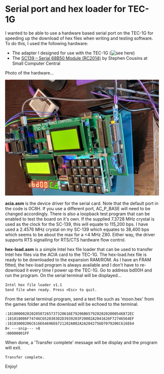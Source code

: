 # Serial port and hex loader for TEC-1G

I wanted to be able to use a hardware based serial port on the TEC-1G for speeding up the download of hex files when writing and testing software.
To do this, I used the following hardware:
- The adapter I designed for use with the TEC-1G (![see here](https://github.com/turbo-gecko/TEC/tree/main/Hardware/Z80%20to%20RC%20Bus%20Adapter))
- The [SC139 – Serial 68B50 Module (RC2014)](https://smallcomputercentral.com/sc139-serial-68b50-module-rc2014/) by Stephen Cousins at Small Computer Central

Photo of the hardware...

![Photo](https://github.com/turbo-gecko/TEC/blob/main/Software/Utils/hex-load/20240411_191709.jpg)

**acia.asm** is the device driver for the serial card. Note that the default port in the code is 0C8H. If you use a different port, AC_P_BASE will need to be changed accordingly.
There is also a loopback test program that can be enabled to test the board on it's own.
If the supplied 7.3728 MHz crystal is used as the clock for the SC-139, this will equate to 115,200 bps. I have used a 2.4576 MHz crystal on my SC-139 which equates to 38,400 bps which seems to be about the max for a <4 MHz Z80.
Either way, the driver supports RTS signalling for RTS/CTS hardware flow control.

**hex-load.asm** is a simple Intel hex file loader that can be used to transfer Intel hex files via the ACIA card to the TEC-1G. 
The hex-load.hex file is ready to be downloaded to the expansion RAM/ROM. As I have an FRAM fitted, the hex-load program is always available and I don't have to re-download it every time I power up the TEC-1G.
Go to address bd00H and run the program. On the serial terminal will be displayed...

    Intel hex file loader v1.1
    Send file when ready. Press <Esc> to quit.

From the serial terminal program, send a text file such as 'moon.hex' from the games folder and the download will be echoed to the terminal. 

    :18100000202020507265737320616E79206B65792020202000546872EC
    :181018006F74746C652030302D3939203F20002A2041626F72746564EF
    :18103000206C616E64696E6721202A002A2A2042756D7079206C616E64
    8< ---snip--- >8
    :00000001FF

When done, a 'Transfer complete' message will be display and the program will exit.

    Transfer complete.

Enjoy!
